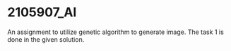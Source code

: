 # 2105907_AI
An assignment to utilize genetic algorithm to generate image.
The task 1 is done in the given solution. 
